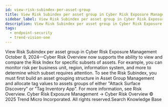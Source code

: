 ```yaml
---
id: view-risk-subindex-per-asset-group
title: View Risk Subindex per asset group in Cyber Risk Exposure Management
sidebar_label: View Risk Subindex per asset group in Cyber Risk Exposure Management
description: View Risk Subindex per asset group in Cyber Risk Exposure Management
tags:
  - endpoint-security
  - trend-vision-one
---
```


 View Risk Subindex per asset group in Cyber Risk Exposure Management October 8, 2024—Cyber Risk Overview now supports the ability to view and compare the Risk Index for specific subsets of assets. For example, you can monitor risk per business unit, region, information system, and more to determine which subset requires attention. To see the Risk Subindex, you must first build an asset grouping structure in Asset Group Management and allocate tag values to assets groups of either "Attack Surface Discovery" or "Tag Inventory App". For more information, see Risk Overview. Cyber Risk Exposure Management → Cyber Risk Overview © 2025 Trend Micro Incorporated. All rights reserved.Search Knowledge Base